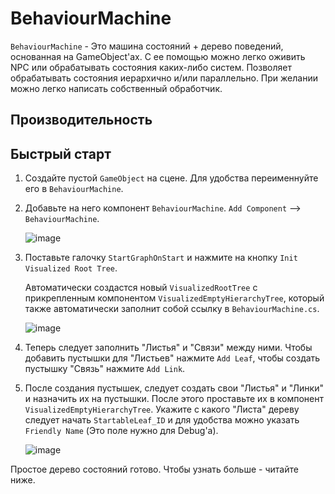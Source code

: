 # BehaviourMachine
`BehaviourMachine` - Это машина состояний + дерево поведений, основанная на GameObject'ах. С ее помощью можно легко оживить NPC или обрабатывать состояния каких-либо систем.
Позволяет обрабатывать состояния иерархично и/или параллельно. При желании можно легко написать собственный обработчик.

## Производительность

## Быстрый старт
1. Создайте пустой `GameObject` на сцене. Для удобства переименнуйте его в `BehaviourMachine`.
2. Добавьте на него компонент `BehaviourMachine`. `Add Component` --> `BehaviourMachine`.
   
   ![image](https://github.com/fdick/AIBehaviourGraph/assets/62177084/ab41b217-05b2-4eff-bd11-1e1b56fd20c2)
   
3. Поставьте галочку `StartGraphOnStart` и нажмите на кнопку `Init Visualized Root Tree`.
   
   Автоматически создастся новый `VisualizedRootTree` с прикрепленным компонентом `VisualizedEmptyHierarchyTree`, который также автоматически заполнит собой ссылку в    `BehaviourMachine.cs`.

   ![image](https://github.com/fdick/AIBehaviourGraph/assets/62177084/a92de7e8-6bbb-4923-9912-bcaabbd20d3f)

4. Теперь следует заполнить "Листья" и "Связи" между ними. Чтобы добавить пустышки для "Листьев" нажмите `Add Leaf`, чтобы создать пустышку "Связь" нажмите `Add Link`.
5. После создания пустышек, следует создать свои "Листья" и "Линки" и назначить их на пустышки. После этого проставьте их в компонент `VisualizedEmptyHierarchyTree`. Укажите с какого "Листа" дереву следует начать `StartableLeaf_ID` и для удобства можно указать `Friendly Name` (Это поле нужно для Debug'а).

   ![image](https://github.com/fdick/AIBehaviourGraph/assets/62177084/10d51e9c-56d9-41b6-bb3d-20a71d80ed8c)

Простое дерево состояний готово. Чтобы узнать больше - читайте ниже.  
